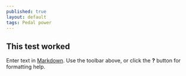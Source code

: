 ```yaml
---
published: true
layout: default
tags: Pedal power
---
```


## This test worked

Enter text in [Markdown](http://daringfireball.net/projects/markdown/). Use the toolbar above, or click the **?** button for formatting help.
